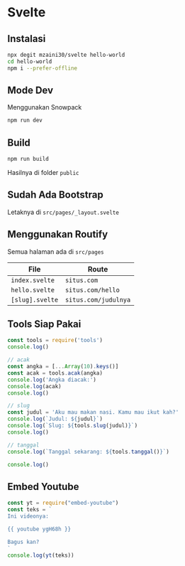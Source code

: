 # Svelte

## Instalasi

```bash
npx degit mzaini30/svelte hello-world
cd hello-world
npm i --prefer-offline
```

## Mode Dev

Menggunakan Snowpack

```bash
npm run dev
```

## Build

```bash
npm run build
```

Hasilnya di folder `public`

## Sudah Ada Bootstrap

Letaknya di `src/pages/_layout.svelte`

## Menggunakan Routify

Semua halaman ada di `src/pages`

| File | Route |
|---|---|
| `index.svelte` | `situs.com` |
| `hello.svelte` | `situs.com/hello` |
| `[slug].svelte` | `situs.com/judulnya` |

## Tools Siap Pakai

```javascript
const tools = require('tools')
console.log()

// acak
const angka = [...Array(10).keys()]
const acak = tools.acak(angka)
console.log('Angka diacak:')
console.log(acak)
console.log()

// slug
const judul = 'Aku mau makan nasi. Kamu mau ikut kah?'
console.log(`Judul: ${judul}`)
console.log(`Slug: ${tools.slug(judul)}`)
console.log()

// tanggal
console.log(`Tanggal sekarang: ${tools.tanggal()}`)

console.log()
```

## Embed Youtube

```javascript
const yt = require("embed-youtube")
const teks = `
Ini videonya:

{{ youtube ygH68h }}

Bagus kan?
`
console.log(yt(teks))
```
